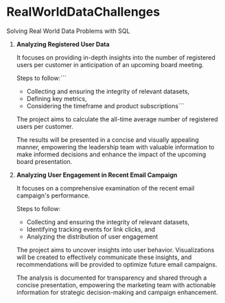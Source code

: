# RealWorldDataChallenges
Solving Real World Data Problems with SQL
1. **Analyzing Registered User Data**

   It focuses on providing in-depth insights into the number of registered users per customer in anticipation of an upcoming board meeting.

   Steps to follow:```
    - Collecting and ensuring the integrity of relevant datasets,
    - Defining key metrics, 
    - Considering the timeframe and product subscriptions```

   The project aims to calculate the all-time average number of registered users per customer. ``` ```

   The results will be presented in a concise and visually appealing manner, empowering the leadership team with valuable information to make informed decisions and enhance the impact of the upcoming board presentation.

2. **Analyzing User Engagement in Recent Email Campaign**

   It focuses on a comprehensive examination of the recent email campaign's performance.

   Steps to follow:
   - Collecting and ensuring the integrity of relevant datasets,
   - Identifying tracking events for link clicks, and
   - Analyzing the distribution of user engagement

   The project aims to uncover insights into user behavior. Visualizations will be created to effectively communicate these insights, and recommendations will be provided to optimize future email campaigns.

   The analysis is documented for transparency and shared through a concise presentation, empowering the marketing team with actionable information for strategic decision-making and campaign enhancement.


